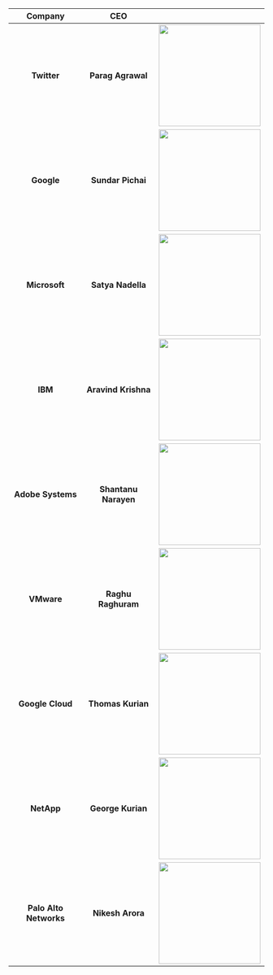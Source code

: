 | Company | CEO | |
| :-------------: |:-------------:| :-----:|
| **Twitter**|**Parag Agrawal**|  <img src="https://d92co48ro6fll.cloudfront.net/conf2020dev/speakers2020/Parag%20Agrawal.jpg" width="200px"> |
| **Google**|**Sundar Pichai**|   <img src="https://i0.wp.com/hipertextual.com/wp-content/uploads/2015/11/sundar-pichai.jpg?fit=1200%2C894&ssl=1" width="200px"> |
| **Microsoft** |**Satya Nadella**| <img src="https://static01.nyt.com/images/2020/05/14/business/14db-newsletter-nadella/merlin_159231594_d04785d4-5c43-44fe-ad72-2a02beaca02a-mediumSquareAt3X.jpg" width="200px">   |
| **IBM** |**Aravind Krishna**| <img src="https://1.bp.blogspot.com/-1cwCv-QmKTY/XjReo5zs2rI/AAAAAAAAAOE/zcQfVQT9EbAmT4tFQs0Zl7x_h_gN2vN4ACLcBGAsYHQ/w1200-h630-p-k-no-nu/Arvind-Krishna-Photo-1.jpg" width="200px">    |
| **Adobe Systems** |**Shantanu Narayen**| <img src="https://knowledge.wharton.upenn.edu/wp-content/uploads/2007/05/Shantanu-Narayen-photo-by-Kendall-Whitehouse.jpg" width="200px">   |
| **VMware** |**Raghu Raghuram**| <img src="https://exchange4media.gumlet.io/news-photo/112936-main-2021-05-13T144236.425.jpg?format=webp&w=400&dpr=2.6" width="200px">   |
| **Google Cloud** |**Thomas Kurian**| <img src="https://i.insider.com/5cb4b19e8955117cb74c34f3?width=1136&format=jpeg" width="200px">   |
| **NetApp** |**George Kurian**| <img src="https://img.theweek.in/content/dam/week/magazine/theweek/cover/images/2021/10/14/george-kurian.jpg" width="200px">   |
| **Palo Alto Networks** |**Nikesh Arora**| <img src="https://sugermint.com/wp-content/uploads/2020/06/Nikesh-Arora.jpg" width="200px">   |


